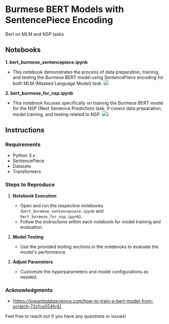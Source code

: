 # Burmese BERT Models with SentencePiece Encoding

Bert on MLM and NSP tasks

## Notebooks

**1. bert_burmese_sentencepiece.ipynb**
   - This notebook demonstrates the process of data preparation, training, and testing the Burmese BERT model using SentencePiece encoding for both MLM (Masked Language Model) task.
![](https://github.com/hmp-08/Burmese-Bert-MLM-NSP/blob/main/Screenshot%20from%202023-12-20%2011-35-48.png)

**2. bert_burmese_for_nsp.ipynb**
   - This notebook focuses specifically on training the Burmese BERT model for the NSP (Next Sentence Prediction) task. It covers data preparation, model training, and testing related to NSP.
![](https://github.com/hmp-08/Burmese-Bert-MLM-NSP/blob/main/Screenshot%20from%202023-12-20%2011-32-30.png))

## Instructions

### Requirements
- Python 3.x
- SentencePiece
- Datasets
- Transformers

### Steps to Reproduce

1. **Notebook Execution**
   - Open and run the respective notebooks (`bert_burmese_sentencepiece.ipynb` and `bert_burmese_for_nsp.ipynb`).
   - Follow the instructions within each notebook for model training and evaluation.

2. **Model Testing**
   - Use the provided testing sections in the notebooks to evaluate the model's performance.

3. **Adjust Parameters**
   - Customize the hyperparameters and model configurations as needed.

### Acknowledgments

- [https://towardsdatascience.com/how-to-train-a-bert-model-from-scratch-72cfce554fc6]

Feel free to reach out if you have any questions or issues!
